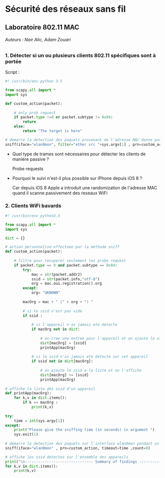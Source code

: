 # Sécurité des réseaux sans fil

## Laboratoire 802.11 MAC
###### Auteurs : Nair Alic, Adam Zouari

### 1. Détecter si un ou plusieurs clients 802.11 spécifiques sont à portée

Script : 

```python
#! /usr/bin/env python 3.5

from scapy.all import *
import sys

def custom_action(packet):
    
    # only prob request
    if packet.type !=0 or packet.subtype != 0x04:
        return
    else:
        return "The target is here" 

# demarre la detection des paquets provenant de l'adresse MAC donne par l'utilisateur
sniff(iface="wlan0mon", filter="ether src "+sys.argv[1] , prn=custom_action, count=0)

```

- Quel type de trames sont nécessaires pour détecter les clients de manière passive ?

	Probe requests

- Pourquoi le suivi n'est-il plus possible sur iPhone depuis iOS 8 ?</br>
	
	Car depuis iOS 8 Apple a introduit une randomization de l'adresse MAC quand il scanne passivement des reseaux WiFi


### 2. Clients WiFi bavards

```python
#! /usr/bin/env python3.5

from scapy.all import *
import sys

dict = {}

# action personnalise effectuee par la methode sniff
def custom_action(packet):    
    
    # filtre pour recuperer seulement les probe request
    if packet.type == 0 and packet.subtype == 0x04:
        try:
            mac = str(packet.addr2)
            ssid = str(packet.info,"utf-8")
            org = mac.oui.registration().org                
        except:
            org= "UKNOWN"
            
        macOrg = mac + " (" + org + ") " 
        
        # si le ssid n'est pas vide
        if ssid :
            
            # si l'appareil n'as jamais ete detecte
            if macOrg not in dict:
                
                # on cree une entree pour l'appareil et on ajoute le ssid
                dict[macOrg] = [ssid]
                printApp(macOrg)
                
            # si le ssid n'as jamais ete detecte sur cet appareil    
            if ssid not in dict[macOrg]:
                
                # on ajoute le ssid a la liste et on l'affiche
                dict[macOrg] += [ssid]
                printApp(macOrg)
       
# affiche la liste des ssid d'un appareil
def printApp(macOrg):
    for k,v in dict.items():  
        if k == macOrg :
            print(k,v)
        
try:
    time = int(sys.argv[1])
except:
    print("Please give the sniffing time (in seconds) in argument ")
    sys.exit(1)
   
# demarre la detection des paquets sur l'interface wlan0mon pendant un temps defini par l'utilisateur
sniff(iface="wlan0mon" , prn=custom_action, timeout=time ,count=0)

# affiche les ssid detectes sur l'ensemble des appareils
print("\n------------------------------- Summary of findings ----------------------------------\n")
for k,v in dict.items():  
    print(k,v)
```
